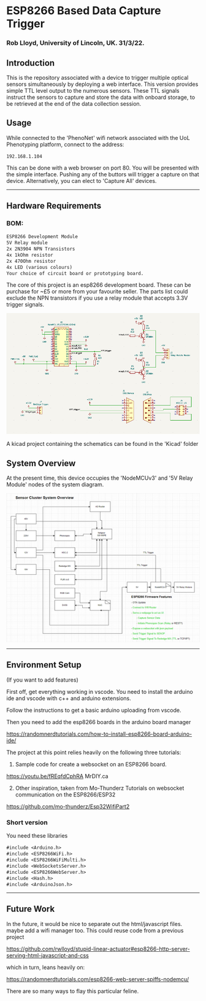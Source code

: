 # ESP8266 Based Data Capture Trigger

### Rob Lloyd, University of Lincoln, UK. 31/3/22.

## Introduction

This is the repository associated with a device to trigger multiple optical sensors simultaneously by deploying a web interface. This version provides simple TTL level output to the numerous sensors. These TTL signals instruct the sensors to capture and store the data with onboard storage, to be retrieved at the end of the data collection session.

## Usage

While connected to the 'PhenoNet' wifi network associated with the UoL Phenotyping platform, connect to the address:

    192.168.1.104

This can be done with a web browser on port 80. You will be presented with the simple interface. Pushing any of the buttors will trigger a capture on that device. Alternatively, you can elect to 'Capture All' devices. 

---
## Hardware Requirements

### BOM:
    ESP8266 Development Module
    5V Relay module
    2x 2N3904 NPN Transistors
    4x 1kOhm resistor
    2x 470Ohm resistor
    4x LED (various colours) 
    Your choice of circuit board or prototyping board.

The core of this project is an esp8266 development board. These can be purchase for ~£5 or more from your favourite seller. The parts list could exclude the NPN transistors if you use a relay module that accepts 3.3V trigger signals.  

![Electronics Schematic](./img/HardwareSchematic-2022-03-31.png)

A kicad project containing the schematics can be found in the 'Kicad' folder

## System Overview

At the present time, this device occupies the 'NodeMCUv3' and '5V Relay Module' nodes of the system diagram.

![System Overview 31/3/22](./img/SensorClusterSystemOverview2022-03-31.png)

---
## Environment Setup
(If you want to add features)

First off, get everything working in vscode. You need to install the arduino ide and vscode with c++ and arduino extensions.

Follow the instructions to get a basic arduino uploading from vscode.

Then you need to add the esp8266 boards in the arduino board manager

https://randomnerdtutorials.com/how-to-install-esp8266-board-arduino-ide/

The project at this point relies heavily on the following three tutorials:

1) Sample code for create a websocket on an ESP8266 board. 

https://youtu.be/fREqfdCphRA MrDIY.ca

2) Other inspiration, taken from Mo-Thunderz Tutorials on websocket communication on the ESP8266/ESP32

https://github.com/mo-thunderz/Esp32WifiPart2

### Short version

You need these libraries

    #include <Arduino.h>
    #include <ESP8266WiFi.h>
    #include <ESP8266WiFiMulti.h>
    #include <WebSocketsServer.h>
    #include <ESP8266WebServer.h>
    #include <Hash.h>
    #include <ArduinoJson.h>

---

## Future Work

In the future, it would be nice to separate out the html/javascript files. maybe add a wifi manager too. This could reuse code from a previous project

https://github.com/rwlloyd/stupid-linear-actuator#esp8266-http-server-serving-html-javascript-and-css

which in turn, leans heavily on:

https://randomnerdtutorials.com/esp8266-web-server-spiffs-nodemcu/

There are so many ways to flay this particular feline.



